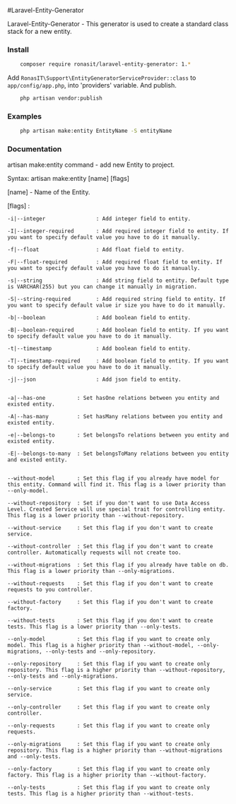 #Laravel-Entity-Generator

Laravel-Entity-Generator - This generator is used to create a standard class stack for a new entity.

### Install

```bash
    composer require ronasit/laravel-entity-generator: 1.*
```

Add `RonasIT\Support\EntityGeneratorServiceProvider::class` to `app/config/app.php`, 
into 'providers' variable. And publish.

```bash
    php artisan vendor:publish
```

### Examples
```bash
    php artisan make:entity EntityName -S entityName
```

### Documentation 

artisan make:entity command - add new Entity to project.

Syntax: artisan make:entity [name] [flags]

[name] - Name of the Entity.

[flags] :

    -i|--integer                : Add integer field to entity.
    
    -I|--integer-required       : Add required integer field to entity. If you want to specify default value you have to do it manually.
    
    -f|--float                  : Add float field to entity.
    
    -F|--float-required         : Add required float field to entity. If you want to specify default value you have to do it manually.
    
    -s|--string                 : Add string field to entity. Default type is VARCHAR(255) but you can change it manually in migration.
    
    -S|--string-required        : Add required string field to entity. If you want to specify default value ir size you have to do it manually.
    
    -b|--boolean                : Add boolean field to entity.
    
    -B|--boolean-required       : Add boolean field to entity. If you want to specify default value you have to do it manually.
    
    -t|--timestamp              : Add boolean field to entity.
    
    -T|--timestamp-required     : Add boolean field to entity. If you want to specify default value you have to do it manually.
    
    -j|--json                   : Add json field to entity.
    
    
    -a|--has-one          : Set hasOne relations between you entity and existed entity.
    
    -A|--has-many         : Set hasMany relations between you entity and existed entity.
    
    -e|--belongs-to       : Set belongsTo relations between you entity and existed entity.
    
    -E|--belongs-to-many  : Set belongsToMany relations between you entity and existed entity.   
    
    
    --without-model       : Set this flag if you already have model for this entity. Command will find it. This flag is a lower priority than --only-model.
     
    --without-repository  : Set if you don't want to use Data Access Level. Created Service will use special trait for controlling entity. This flag is a lower priority than --without-repository.
     
    --without-service     : Set this flag if you don't want to create service.
     
    --without-controller  : Set this flag if you don't want to create controller. Automatically requests will not create too.
     
    --without-migrations  : Set this flag if you already have table on db. This flag is a lower priority than --only-migrations.
    
    --without-requests    : Set this flag if you don't want to create requests to you controller.
    
    --without-factory     : Set this flag if you don't want to create factory.
    
    --without-tests       : Set this flag if you don't want to create tests. This flag is a lower priority than --only-tests.
    
    --only-model          : Set this flag if you want to create only model. This flag is a higher priority than --without-model, --only-migrations, --only-tests and --only-repository.
     
    --only-repository     : Set this flag if you want to create only repository. This flag is a higher priority than --without-repository, --only-tests and --only-migrations.
    
    --only-service        : Set this flag if you want to create only service.
    
    --only-controller     : Set this flag if you want to create only controller.
    
    --only-requests       : Set this flag if you want to create only requests.
    
    --only-migrations     : Set this flag if you want to create only repository. This flag is a higher priority than --without-migrations and --only-tests.
    
    --only-factory        : Set this flag if you want to create only factory. This flag is a higher priority than --without-factory.
    
    --only-tests          : Set this flag if you want to create only tests. This flag is a higher priority than --without-tests.
          